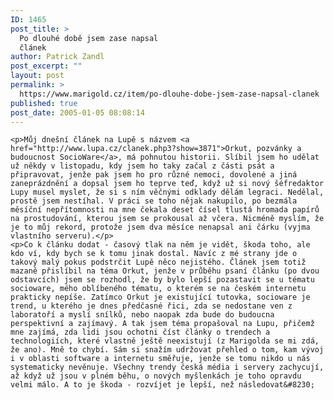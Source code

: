 ```yaml
---
ID: 1465
post_title: >
  Po dlouhé době jsem zase napsal
  článek
author: Patrick Zandl
post_excerpt: ""
layout: post
permalink: >
  https://www.marigold.cz/item/po-dlouhe-dobe-jsem-zase-napsal-clanek
published: true
post_date: 2005-01-05 08:08:14
---
```

	<p>Můj dnešní článek na Lupě s názvem <a href="http://www.lupa.cz/clanek.php3?show=3871">Orkut, pozvánky a budoucnost SocioWare</a>, má pohnutou historii. Slíbil jsem ho udělat už někdy v listopadu, kdy jsem ho taky začal z části psát a připravovat, jenže pak jsem ho pro různé nemoci, dovolené a jiná zaneprázdnění a dopsal jsem ho teprve teď, když už si nový šéfredaktor Lupy musel myslet, že si s ním věčnými odklady dělám legraci. Nedělal, prostě jsem nestíhal. V práci se toho nějak nakupilo, po bezmála měsíční nepřítomnosti na mne čekala deset čísel tlustá hromada papírů na prostudování, kterou jsem se prokousal až včera. Nicméně myslím, že je to můj rekord, protože jsem dva měsíce nenapsal ani čárku (vyjma vlastního serveru).</p>
	<p>Co k článku dodat - časový tlak na něm je vidět, škoda toho, ale kdo ví, kdy bych se k tomu jinak dostal. Navíc z mé strany jde o takový malý pokus podstrčit Lupě něco nejistého. Článek jsem totiž mazaně přislíbil na téma Orkut, jenže v průběhu psaní článku (po dvou odstavcích) jsem se rozhodl, že by bylo lepší pozastavit se u tématu socioware, mého oblíbeného tématu, o kterém se na českém internetu  prakticky nepíše. Zatímco Orkut je existující tutovka, socioware je trend, u kterého je dnes předčasné řici, zda se nedostane ven z laboratoří a myslí snílků, nebo naopak zda bude do budoucna perspektivní a zajímavý. A tak jsem téma propašoval na Lupu, přičemž mne zajímá, zda lidi jsou ochotni číst články o trendech a technologiích, které vlastně ještě neexistují (z Marigolda se mi zdá, že ano). Mně to chybí. Sám si snažím udržovat přehled o tom, kam vývoj i v oblasti software a internetu směřuje, jenže se tomu nikdo u nás systematicky nevěnuje. Všechny trendy česká média i servery zachycují, až když už jsou v plném běhu, o nových myšlenkách je toho opravdu velmi málo. A to je škoda - rozvíjet je lepší, než následovat&#8230;
</p>